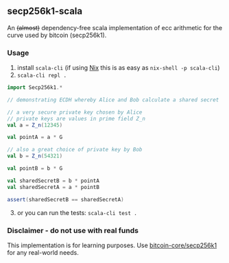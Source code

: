 ## secp256k1-scala

An ~~(almost)~~ dependency-free scala implementation of ecc arithmetic for the
curve used by bitcoin (secp256k1).

### Usage
1. install `scala-cli` (if using [Nix](https://nixos.org) this is as easy as `nix-shell -p scala-cli`)
2. `scala-cli repl .`

```scala
import Secp256k1.*

// demonstrating ECDH whereby Alice and Bob calculate a shared secret

// a very secure private key chosen by Alice
// private keys are values in prime field Z_n
val a = Z_n(12345)

val pointA = a * G

// also a great choice of private key by Bob
val b = Z_n(54321)

val pointB = b * G

val sharedSecretB = b * pointA
val sharedSecretA = a * pointB

assert(sharedSecretB == sharedSecretA)

```

3. or you can run the tests: `scala-cli test .`

### Disclaimer - do not use with real funds

This implementation is for learning purposes. 
Use [bitcoin-core/secp256k1](/bitcoin-core/secp256k1) for any real-world needs.